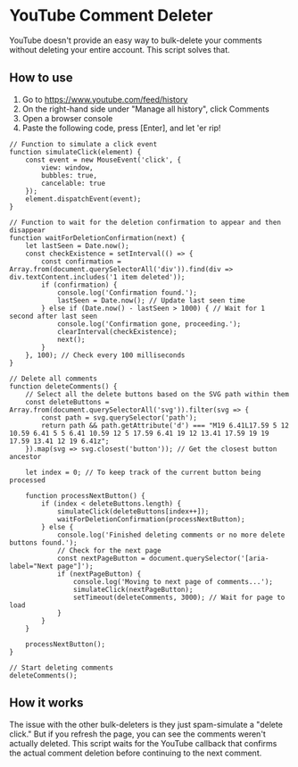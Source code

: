 # YouTube Comment Deleter

YouTube doesn't provide an easy way to bulk-delete your comments without deleting your entire account. This script solves that.

## How to use
1. Go to https://www.youtube.com/feed/history
2. On the right-hand side under "Manage all history", click Comments
3. Open a browser console
4. Paste the following code, press [Enter], and let 'er rip!


```
// Function to simulate a click event
function simulateClick(element) {
    const event = new MouseEvent('click', {
        view: window,
        bubbles: true,
        cancelable: true
    });
    element.dispatchEvent(event);
}

// Function to wait for the deletion confirmation to appear and then disappear
function waitForDeletionConfirmation(next) {
    let lastSeen = Date.now();
    const checkExistence = setInterval(() => {
        const confirmation = Array.from(document.querySelectorAll('div')).find(div => div.textContent.includes('1 item deleted'));
        if (confirmation) {
            console.log('Confirmation found.');
            lastSeen = Date.now(); // Update last seen time
        } else if (Date.now() - lastSeen > 1000) { // Wait for 1 second after last seen
            console.log('Confirmation gone, proceeding.');
            clearInterval(checkExistence);
            next();
        }
    }, 100); // Check every 100 milliseconds
}

// Delete all comments
function deleteComments() {
    // Select all the delete buttons based on the SVG path within them
    const deleteButtons = Array.from(document.querySelectorAll('svg')).filter(svg => {
        const path = svg.querySelector('path');
        return path && path.getAttribute('d') === "M19 6.41L17.59 5 12 10.59 6.41 5 5 6.41 10.59 12 5 17.59 6.41 19 12 13.41 17.59 19 19 17.59 13.41 12 19 6.41z";
    }).map(svg => svg.closest('button')); // Get the closest button ancestor

    let index = 0; // To keep track of the current button being processed

    function processNextButton() {
        if (index < deleteButtons.length) {
            simulateClick(deleteButtons[index++]);
            waitForDeletionConfirmation(processNextButton);
        } else {
            console.log('Finished deleting comments or no more delete buttons found.');
            // Check for the next page
            const nextPageButton = document.querySelector('[aria-label="Next page"]');
            if (nextPageButton) {
                console.log('Moving to next page of comments...');
                simulateClick(nextPageButton);
                setTimeout(deleteComments, 3000); // Wait for page to load
            }
        }
    }

    processNextButton();
}

// Start deleting comments
deleteComments();
```

## How it works
The issue with the other bulk-deleters is they just spam-simulate a "delete click." But if you refresh the page, you can see the comments weren't actually deleted. This script waits for the YouTube callback that confirms the actual comment deletion before continuing to the next comment. 
